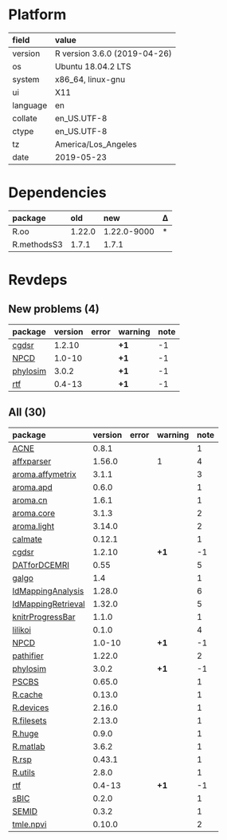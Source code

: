 # Platform

|field    |value                        |
|:--------|:----------------------------|
|version  |R version 3.6.0 (2019-04-26) |
|os       |Ubuntu 18.04.2 LTS           |
|system   |x86_64, linux-gnu            |
|ui       |X11                          |
|language |en                           |
|collate  |en_US.UTF-8                  |
|ctype    |en_US.UTF-8                  |
|tz       |America/Los_Angeles          |
|date     |2019-05-23                   |

# Dependencies

|package     |old    |new         |Δ  |
|:-----------|:------|:-----------|:--|
|R.oo        |1.22.0 |1.22.0-9000 |*  |
|R.methodsS3 |1.7.1  |1.7.1       |   |

# Revdeps

## New problems (4)

|package                          |version |error |warning |note |
|:--------------------------------|:-------|:-----|:-------|:----|
|[cgdsr](problems.md#cgdsr)       |1.2.10  |      |__+1__  |-1   |
|[NPCD](problems.md#npcd)         |1.0-10  |      |__+1__  |-1   |
|[phylosim](problems.md#phylosim) |3.0.2   |      |__+1__  |-1   |
|[rtf](problems.md#rtf)           |0.4-13  |      |__+1__  |-1   |

## All (30)

|package                                              |version |error |warning |note |
|:----------------------------------------------------|:-------|:-----|:-------|:----|
|[ACNE](problems.md#acne)                             |0.8.1   |      |        |1    |
|[affxparser](problems.md#affxparser)                 |1.56.0  |      |1       |4    |
|[aroma.affymetrix](problems.md#aromaaffymetrix)      |3.1.1   |      |        |3    |
|[aroma.apd](problems.md#aromaapd)                    |0.6.0   |      |        |1    |
|[aroma.cn](problems.md#aromacn)                      |1.6.1   |      |        |1    |
|[aroma.core](problems.md#aromacore)                  |3.1.3   |      |        |2    |
|[aroma.light](problems.md#aromalight)                |3.14.0  |      |        |2    |
|[calmate](problems.md#calmate)                       |0.12.1  |      |        |1    |
|[cgdsr](problems.md#cgdsr)                           |1.2.10  |      |__+1__  |-1   |
|[DATforDCEMRI](problems.md#datfordcemri)             |0.55    |      |        |5    |
|[galgo](problems.md#galgo)                           |1.4     |      |        |1    |
|[IdMappingAnalysis](problems.md#idmappinganalysis)   |1.28.0  |      |        |6    |
|[IdMappingRetrieval](problems.md#idmappingretrieval) |1.32.0  |      |        |5    |
|[knitrProgressBar](problems.md#knitrprogressbar)     |1.1.0   |      |        |1    |
|[lilikoi](problems.md#lilikoi)                       |0.1.0   |      |        |4    |
|[NPCD](problems.md#npcd)                             |1.0-10  |      |__+1__  |-1   |
|[pathifier](problems.md#pathifier)                   |1.22.0  |      |        |2    |
|[phylosim](problems.md#phylosim)                     |3.0.2   |      |__+1__  |-1   |
|[PSCBS](problems.md#pscbs)                           |0.65.0  |      |        |1    |
|[R.cache](problems.md#rcache)                        |0.13.0  |      |        |1    |
|[R.devices](problems.md#rdevices)                    |2.16.0  |      |        |1    |
|[R.filesets](problems.md#rfilesets)                  |2.13.0  |      |        |1    |
|[R.huge](problems.md#rhuge)                          |0.9.0   |      |        |1    |
|[R.matlab](problems.md#rmatlab)                      |3.6.2   |      |        |1    |
|[R.rsp](problems.md#rrsp)                            |0.43.1  |      |        |1    |
|[R.utils](problems.md#rutils)                        |2.8.0   |      |        |1    |
|[rtf](problems.md#rtf)                               |0.4-13  |      |__+1__  |-1   |
|[sBIC](problems.md#sbic)                             |0.2.0   |      |        |1    |
|[SEMID](problems.md#semid)                           |0.3.2   |      |        |1    |
|[tmle.npvi](problems.md#tmlenpvi)                    |0.10.0  |      |        |2    |

